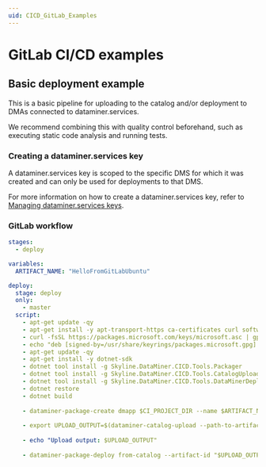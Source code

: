 ```yaml
---
uid: CICD_GitLab_Examples
---
```


# GitLab CI/CD examples

## Basic deployment example

This is a basic pipeline for uploading to the catalog and/or deployment to DMAs connected to dataminer.services.

We recommend combining this with quality control beforehand, such as executing static code analysis and running tests.

### Creating a dataminer.services key

A dataminer.services key is scoped to the specific DMS for which it was created and can only be used for deployments to that DMS.

For more information on how to create a dataminer.services key, refer to [Managing dataminer.services keys](xref:Managing_DCP_keys).

### GitLab workflow

```yml
stages:
  - deploy

variables:
  ARTIFACT_NAME: "HelloFromGitLabUbuntu"

deploy:
  stage: deploy
  only:
    - master
  script:
    - apt-get update -qy
    - apt-get install -y apt-transport-https ca-certificates curl software-properties-common
    - curl -fsSL https://packages.microsoft.com/keys/microsoft.asc | gpg --dearmor | tee /usr/share/keyrings/packages.microsoft.gpg > /dev/null
    - echo "deb [signed-by=/usr/share/keyrings/packages.microsoft.gpg] https://packages.microsoft.com/debian/$(lsb_release -rs)/prod $(lsb_release -cs) main" | tee /etc/apt/sources.list.d/microsoft.list > /dev/null
    - apt-get update -qy
    - apt-get install -y dotnet-sdk
    - dotnet tool install -g Skyline.DataMiner.CICD.Tools.Packager
    - dotnet tool install -g Skyline.DataMiner.CICD.Tools.CatalogUpload
    - dotnet tool install -g Skyline.DataMiner.CICD.Tools.DataMinerDeploy
    - dotnet restore
    - dotnet build
    
    - dataminer-package-create dmapp $CI_PROJECT_DIR --name $ARTIFACT_NAME --output $CI_PROJECT_DIR --type automation
    
    - export UPLOAD_OUTPUT=$(dataminer-catalog-upload --path-to-artifact "$CI_PROJECT_DIR/$ARTIFACT_NAME.dmapp" --dm-catalog-token $CI_JOB_TOKEN)
    
    - echo "Upload output: $UPLOAD_OUTPUT"
    
    - dataminer-package-deploy from-catalog --artifact-id "$UPLOAD_OUTPUT" --dm-catalog-token "$CI_JOB_TOKEN"
```
